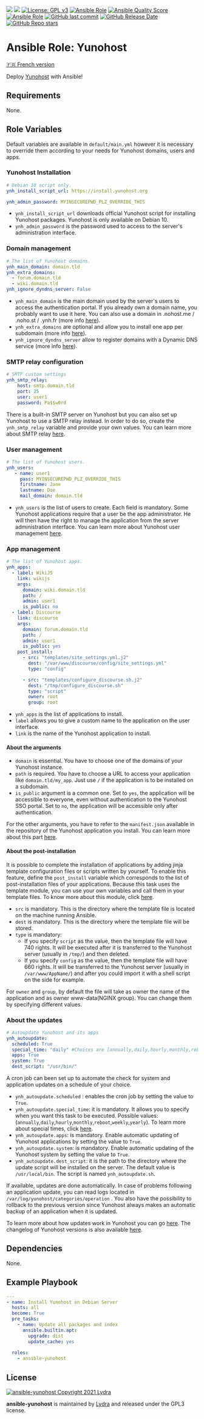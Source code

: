 [![](https://img.shields.io/liberapay/receives/cchaudier.svg?logo=liberapay)](https://liberapay.com/cchaudier/donate)
[![](https://lab.frogg.it/lydra/yunohost/ansible-yunohost/badges/main/pipeline.svg)](https://lab.frogg.it/lydra/yunohost/ansible-yunohost/-/pipelines)
[![License: GPL v3](https://img.shields.io/badge/License-GPL%20v3-blue.svg)](http://www.gnu.org/licenses/gpl-3.0)
[![Ansible Role](https://img.shields.io/ansible/role/56544)](https://galaxy.ansible.com/lydra/yunohost)
[![Ansible Quality Score](https://img.shields.io/ansible/quality/56544)](https://galaxy.ansible.com/lydra/yunohost)
[![Ansible Role](https://img.shields.io/ansible/role/d/56544)](https://galaxy.ansible.com/lydra/yunohost)
[![GitHub last commit](https://img.shields.io/github/last-commit/LydraFr/ansible-yunohost)](https://github.com/LydraFr/ansible-yunohost)
[![GitHub Release Date](https://img.shields.io/github/release-date/LydraFr/ansible-yunohost)](https://github.com/LydraFr/ansible-yunohost)
[![GitHub Repo stars](https://img.shields.io/github/stars/LydraFr/ansible-yunohost?style=social)](https://github.com/LydraFr/ansible-yunohost)

# Ansible Role: Yunohost

[🇫🇷 French version](README-FR.md)

Deploy [Yunohost](https://yunohost.org/#/) with Ansible!

## Requirements

None.

## Role Variables

Default variables are available in `default/main.yml` however it is necessary to override them according to your needs for Yunohost domains, users and apps.

### Yunohost Installation

```yml
# Debian 10 script only.
ynh_install_script_url: https://install.yunohost.org

ynh_admin_password: MYINSECUREPWD_PLZ_OVERRIDE_THIS
```

- `ynh_install_script_url` downloads official Yunohost script for installing Yunohost packages. Yunohost is only available on Debian 10.
- `ynh_admin_password` is the password used to access to the server's administration interface.

### Domain management

```yml
# The list of Yunohost domains.
ynh_main_domain: domain.tld
ynh_extra_domains:
  - forum.domain.tld
  - wiki.domain.tld
ynh_ignore_dyndns_server: False
```

- `ynh_main_domain` is the main domain used by the server's users to access the authentication portal. If you already own a domain name, you probably want to use it here. You can also use a domain in .nohost.me / .noho.st / .ynh.fr (more info [here](https://yunohost.org/en/install/hardware:vps_debian)).
- `ynh_extra_domains` are optional and allow you to install one app per subdomain (more info [here](https://yunohost.org/en/administrate/specific_use_cases/domains/dns_subdomains)).
- `ynh_ignore_dyndns_server` allow to register domains with a Dynamic DNS service (more info [here](https://yunohost.org/en/dns_dynamicip)).

### SMTP relay configuration

```yml
# SMTP custom settings
ynh_smtp_relay:
    host: smtp.domain.tld
    port: 25
    user: user1
    password: Pa$$w0rd
```

There is a built-in SMTP server on Yunohost but you can also set up Yunohost to use a SMTP relay instead.
In order to do so, create the `ynh_smtp_relay` variable and provide your own values. You can learn more about SMTP relay [here](https://yunohost.org/en/administrate/specific_use_cases/email_relay).

### User management

```yml
# The list of Yunohost users.
ynh_users:
   - name: user1
     pass: MYINSECUREPWD_PLZ_OVERRIDE_THIS
     firstname: Jane
     lastname: Doe
     mail_domain: domain.tld
```
- `ynh_users` is the list of users to create. Each field is mandatory. Some Yunohost applications require that a user be the app administrator. He will then have the right to manage the application from the server administration interface. You can learn more about Yunohost user management [here](https://yunohost.org/en/users).

### App management

```yml
# The list of Yunohost apps.
ynh_apps:
  - label: WikiJS
    link: wikijs
    args:
      domain: wiki.domain.tld
      path: /
      admin: user1
      is_public: no
  - label: Discourse
    link: discourse
    args:
      domain: forum.domain.tld
      path: /
      admin: user1
      is_public: yes
    post_install:
      - src: "templates/site_settings.yml.j2"
        dest: "/var/www/discourse/config/site_settings.yml"
        type: "config"

      - src: "templates/configure_discourse.sh.j2"
        dest: "/tmp/configure_discourse.sh"
        type: "script"
        owner: root
        group: root
```

- `ynh_apps` is the list of applications to install.
- `label` allows you to give a custom name to the application on the user interface.
- `link` is the name of the Yunohost application to install.

#### About the arguments
- `domain` is essential. You have to choose one of the domains of your Yunohost instance.
- `path` is required. You have to choose a URL to access your application like `domain.tld/my_app`. Just use `/` if the application is to be installed on a subdomain.
- `is_public` argument is a common one. Set to `yes`, the application will be accessible to everyone, even without authentication to the Yunohost SSO portal. Set to `no`, the application will be accessible only after authentication.

For the other arguments, you have to refer to the `manifest.json` available in the repository of the Yunohost application you install. You can learn more about this part [here](https://yunohost.org/fr/packaging_apps_manifest). 

#### About the post-installation
It is possible to complete the installation of applications by adding jinja template configuration files or scripts written by yourself.
To enable this feature, define the `post_install` variable which corresponds to the list of post-installation files of your applications.
Because this task uses the template module, you can use your own variables and call them in your template files. To know more about this module, click [here](https://docs.ansible.com/ansible/latest/collections/ansible/builtin/template_module.html).

- `src` is mandatory. This is the directory where the template file is located on the machine running Ansible.
- `dest` is mandatory. This is the directory where the template file will be stored.
- `type` is mandatory:
  - If you specify `script` as the value, then the template file will have 740 rights. It will be executed after it is transferred to the Yunohost server (usually in `/tmp/`) and then deleted.
  - If you specify `config` as the value, then the template file will have 660 rights. It will be transferred to the Yunohost server (usually in `/var/www/AppName/`) and after you could import it with a shell script on the side for example.

For `owner` and `group`, by default the file will take as owner the name of the application and as owner www-data(NGINX group). You can change them by specifying different values.

### About the updates

```yml
# Autoupdate Yunohost and its apps
ynh_autoupdate:
  scheduled: True
  special_time: "daily" #Choices are [annually,daily,hourly,monthly,reboot,weekly,yearly]
  apps: True
  system: True
  dest_script: "/usr/bin/"
```

A cron job can been set up to automate the check for system and application updates on a schedule of your choice.
  - `ynh_autoupdate.scheduled` : enables the cron job by setting the value to `True`.
  - `ynh_autoupdate.special_time`: it is mandatory. It allows you to specify when you want this task to be executed. Possible values: (`annually`,`daily`,`hourly`,`monthly`,`reboot`,`weekly`,`yearly`). To learn more about special times, click [here](https://docs.ansible.com/ansible/latest/collections/ansible/builtin/cron_module.html).
  - `ynh_autoupdate.apps`: is mandatory. Enable automatic updating of Yunohost applications by setting the value to `True`.
  - `ynh_autoupdate.system`: is mandatory. Enable automatic updating of the Yunohost system by setting the value to `True`.
  - `ynh_autoupdate.dest_script`: it is the path to the directory where the update script will be installed on the server. The default value is `/usr/local/bin`. The script is named `ynh_autoupdate.sh`.

If available, updates are done automatically. In case of problems following an application update, you can read logs located in `/var/log/yunohost/categories/operation` . You also have the possibility to rollback to the previous version since Yunohost always makes an automatic backup of an application when it is updated. 

To learn more about how updates work in Yunohost you can go [here](https://yunohost.org/fr/update). The changelog of Yunohost versions is also available [here](https://forum.yunohost.org/tag/ynh_release).

## Dependencies

None.

## Example Playbook

```yml
---
- name: Install Yunohost on Debian Server
  hosts: all
  become: True
  pre_tasks:
    - name: Update all packages and index
      ansible.builtin.apt:
        upgrade: dist
        update_cache: yes
    
  roles:
    - ansible-yunohost
```

## License

[![ansible-yunohost Copyright 2021 Lydra](https://www.gnu.org/graphics/gplv3-with-text-136x68.png)](https://choosealicense.com/licenses/gpl-3.0/)

**ansible-yunohost** is maintained by [Lydra](https://lydra.fr/) and released under the GPL3 license.
